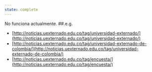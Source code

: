 ```yaml
---
state: complete
---
```

No funciona actualmente.
##.e.g.
 - [http://noticias.uexternado.edu.co/tag/universidad-externado/](http://noticias.uexternado.edu.co/tag/universidad-externado/)
 - [http://noticias.uexternado.edu.co/tag/universidad-externado-de-colombia/](http://noticias.uexternado.edu.co/tag/universidad-externado-de-colombia/)
 - [http://noticias.uexternado.edu.co/tag/encuesta/](http://noticias.uexternado.edu.co/tag/encuesta/)
